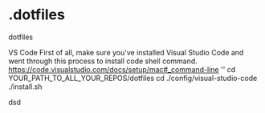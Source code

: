# .dotfiles
dotfiles



VS Code
First of all, make sure you've installed Visual Studio Code and went through this process to install code shell command.
https://code.visualstudio.com/docs/setup/mac#_command-line
''
cd YOUR_PATH_TO_ALL_YOUR_REPOS/dotfiles
cd ./config/visual-studio-code
./install.sh

dsd
